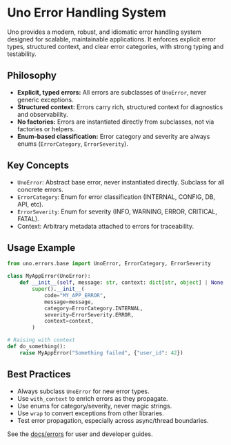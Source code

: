 # Uno Error Handling System

Uno provides a modern, robust, and idiomatic error handling system designed for scalable, maintainable applications. It enforces explicit error types, structured context, and clear error categories, with strong typing and testability.

## Philosophy
- **Explicit, typed errors:** All errors are subclasses of `UnoError`, never generic exceptions.
- **Structured context:** Errors carry rich, structured context for diagnostics and observability.
- **No factories:** Errors are instantiated directly from subclasses, not via factories or helpers.
- **Enum-based classification:** Error category and severity are always enums (`ErrorCategory`, `ErrorSeverity`).

## Key Concepts
- `UnoError`: Abstract base error, never instantiated directly. Subclass for all concrete errors.
- `ErrorCategory`: Enum for error classification (INTERNAL, CONFIG, DB, API, etc).
- `ErrorSeverity`: Enum for severity (INFO, WARNING, ERROR, CRITICAL, FATAL).
- Context: Arbitrary metadata attached to errors for traceability.

## Usage Example
```python
from uno.errors.base import UnoError, ErrorCategory, ErrorSeverity

class MyAppError(UnoError):
    def __init__(self, message: str, context: dict[str, object] | None = None):
        super().__init__(
            code="MY_APP_ERROR",
            message=message,
            category=ErrorCategory.INTERNAL,
            severity=ErrorSeverity.ERROR,
            context=context,
        )

# Raising with context
def do_something():
    raise MyAppError("Something failed", {"user_id": 42})
```

## Best Practices
- Always subclass `UnoError` for new error types.
- Use `with_context` to enrich errors as they propagate.
- Use enums for category/severity, never magic strings.
- Use `wrap` to convert exceptions from other libraries.
- Test error propagation, especially across async/thread boundaries.

See the [docs/errors](../../../docs/errors) for user and developer guides.

